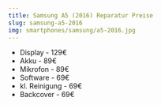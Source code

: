 ```yaml
---
title: Samsung A5 (2016) Reparatur Preise
slug: samsung-a5-2016
img: smartphones/samsung/a5-2016.jpg
---
```


- Display - 129€
- Akku - 89€
- Mikrofon - 89€
- Software - 69€
- kl. Reinigung - 69€
- Backcover - 69€